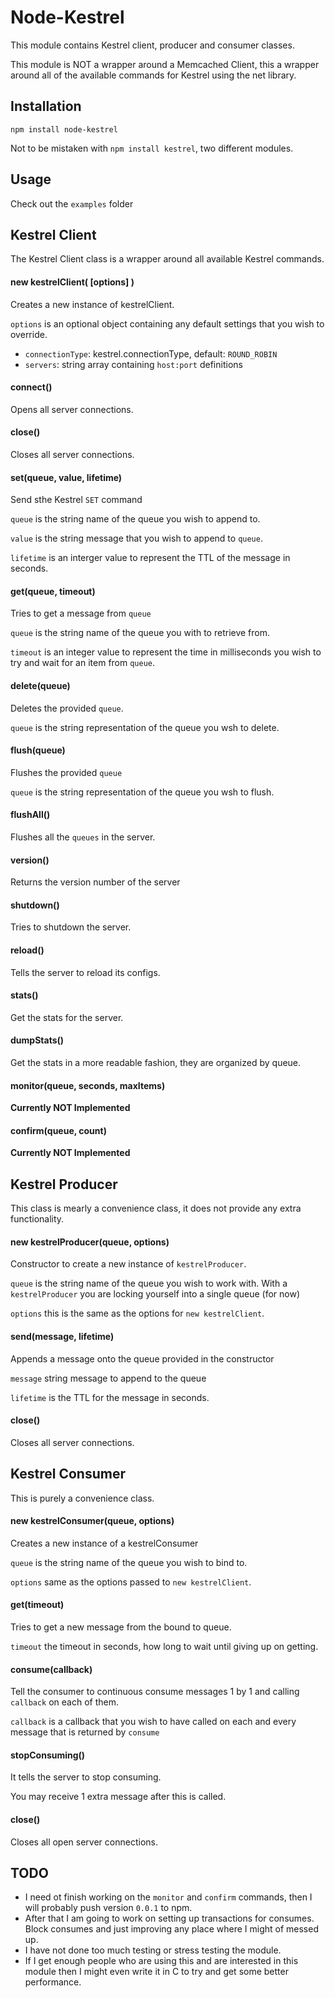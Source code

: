Node-Kestrel
============

This module contains Kestrel client, producer and consumer classes.

This module is NOT a wrapper around a Memcached Client, this a wrapper around all of the available commands for Kestrel using the net library.

## Installation
`npm install node-kestrel`

Not to be mistaken with `npm install kestrel`, two different modules.

## Usage
Check out the `examples` folder

## Kestrel Client
The Kestrel Client class is a wrapper around all available Kestrel commands.

#### new kestrelClient( [options] )
Creates a new instance of kestrelClient.

`options` is an optional object containing any default settings that you wish to override.

* `connectionType`: kestrel.connectionType, default: `ROUND_ROBIN`
* `servers`: string array containing `host:port` definitions

#### connect()
Opens all server connections.

#### close()
Closes all server connections.

#### set(queue, value, lifetime)
Send sthe Kestrel `SET` command

`queue` is the string name of the queue you wish to append to.

`value` is the string message that you wish to append to `queue`.

`lifetime` is an interger value to represent the TTL of the message in seconds.

#### get(queue, timeout)
Tries to get a message from `queue`

`queue` is the string name of the queue you with to retrieve from.

`timeout` is an integer value to represent the time in milliseconds you wish to try and wait for an item from `queue`.

#### delete(queue)
Deletes the provided `queue`.

`queue` is the string representation of the queue you wsh to delete.

#### flush(queue)
Flushes the provided `queue`

`queue` is the string representation of the queue you wsh to flush.

#### flushAll()
Flushes all the `queues` in the server.

#### version()
Returns the version number of the server

#### shutdown()
Tries to shutdown the server.

#### reload()
Tells the server to reload its configs.

#### stats()
Get the stats for the server.

#### dumpStats()
Get the stats in a more readable fashion, they are organized by queue.

#### monitor(queue, seconds, maxItems)
**Currently NOT Implemented**

#### confirm(queue, count)
**Currently NOT Implemented**


## Kestrel Producer
This class is mearly a convenience class, it does not provide any extra functionality.

#### new kestrelProducer(queue, options)
Constructor to create a new instance of `kestrelProducer`.

`queue` is the string name of the queue you wish to work with. With a `kestrelProducer` you are locking yourself into a single queue (for now)

`options` this is the same as the options for `new kestrelClient`.

#### send(message, lifetime)
Appends a message onto the queue provided in the constructor

`message` string message to append to the queue

`lifetime` is the TTL for the message in seconds.

#### close()
Closes all server connections.


## Kestrel Consumer
This is purely a convenience class.

#### new kestrelConsumer(queue, options)
Creates a new instance of a kestrelConsumer

`queue` is the string name of the queue you wish to bind to.

`options` same as the options passed to `new kestrelClient`.

#### get(timeout)
Tries to get a new message from the bound to queue.

`timeout` the timeout in seconds, how long to wait until giving up on getting.

#### consume(callback)
Tell the consumer to continuous consume messages 1 by 1 and calling `callback` on each of them.

`callback` is a callback that you wish to have called on each and every message that is returned by `consume`

#### stopConsuming()
It tells the server to stop consuming.

You may receive 1 extra message after this is called.

#### close()
Closes all open server connections.



## TODO
* I need ot finish working on the `monitor` and `confirm` commands, then I will probably push version `0.0.1` to npm.
* After that I am going to work on setting up transactions for consumes. Block consumes and just improving any place where I might of messed up.
* I have not done too much testing or stress testing the module.
* If I get enough people who are using this and are interested in this module then I might even write it in C to try and get some better performance.